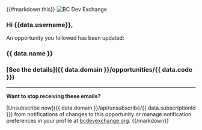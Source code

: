 {{#markdown this}}
![BC Dev Exchange](https://bcdevexchange.org/modules/core/client/img/logo/new-logo.png)

### Hi {{data.username}},

An opportunity you followed has been updated:

### {{ data.name }}

### [See the details]({{ data.domain }}/opportunities/{{ data.code }})

---

**Want to stop receiving these emails?**

[Unsubscribe now]({{ data.domain }}/api/unsubscribe/{{ data.subscriptionId }}) from notifications of changes to this opportunity or manage notification preferences in your profile at [bcdevexchange.org](http://bcdevexchange.org).
{{/markdown}}
